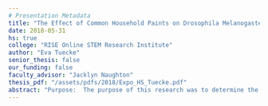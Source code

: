 ```yaml
---
# Presentation Metadata
title: "The Effect of Common Household Paints on Drosophila Melanogaster"
date: 2018-05-31
hs: true
college: "RISE Online STEM Research Institute"
author: "Eva Tuecke"
senior_thesis: false
our_funding: false
faculty_advisor: "Jacklyn Naughton"
thesis_pdf: "/assets/pdfs/2018/Expo_HS_Tuecke.pdf"
abstract: "Purpose:  The purpose of this research was to determine the effect of common household paints, and the volatile organic compounds (VOCs) that they contain, on Drosophila melanogaster. Previous research has demonstrated a correlation between VOCs in paint and the development of conditions like asthma in humans, as well as to disruptions to the central nervous system. Procedure:  Three different paints were tested for harmful effects on Drosophila melanogaster. Four experimental groups were prepared: a control, a Rust-Oleum spray paint, a Rust-Oleum Topcoat, and a low VOC Behr Marquee. Each group contained 5 vials (for a total of 20 vials), and each vial contained 5 male and 5 female fruit flies. In groups where the flies were exposed to paint fumes, the top 4 cm. of the vial were painted. Three metrics were used to assess damage: climbing ability for neurological damage; number of larvae for reproductive harm; and larvae burrowing behavior for respiratory damage. Climbing ability was measured before paint exposure, at two weeks, and at four weeks. Number of larvae and larvae burrowing behavior was measured at two weeks. Conclusion:  It was concluded that flies exposed to paint fumes from any of the three paints showed damage in all measured categories. Flies exposed to the Rust-Oleum Topcoat group consistently exhibited the most damage, while the low VOC Behr Marquee group suffered the least damage. The flies in the control group, however, did not show any damage in any of the categories observed. From these outcomes, it can be concluded that exposure to common household paints leads to various forms of damage in fruit flies. Based on the results of this research, along with that of previous studies, it is likely that the VOCs in the paint contributed to these various damages."
---
```

